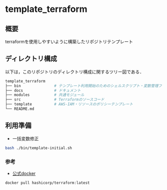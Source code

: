 # template_terraform

## 概要

terraformを使用しやすいように構築したリポジトリテンプレート

## ディレクトリ構成

以下は，このリポジトリのディレクトリ構成に関するツリー図である．

```sh
template_terraform
├── bin               # テンプレート利用開始のためのシェルスクリプト・変数管理ファイル
├── docs              # ドキュメント
├── modules           # 共通モジュール
├── src               # Terraformのソースコード
├── template          # AWS-IAM・リソースのポリシーテンプレート
└── README.md
```

## 利用準備

- 一括変数修正

```sh
bash ./bin/template-initial.sh
```

### 参考

- [公式docker](https://hub.docker.com/r/hashicorp/terraform)

```sh
docker pull hashicorp/terraform:latest
```

